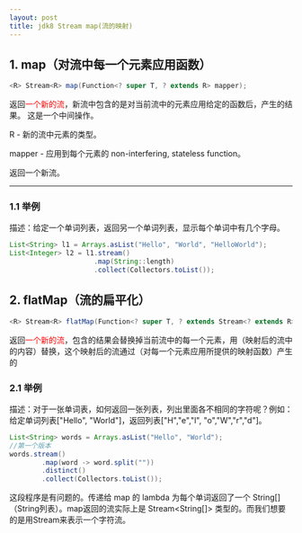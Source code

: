 ```yaml
---
layout: post
title: jdk8 Stream map(流的映射)
---
```


## 1. map（对流中每一个元素应用函数）

```java
<R> Stream<R> map(Function<? super T, ? extends R> mapper);
```

返回<font color="#FF0000">一个新的流</font>，新流中包含的是对当前流中的元素应用给定的函数后，产生的结果。
这是一个中间操作。

R - 新的流中元素的类型。  

mapper - 应用到每个元素的 non-interfering, stateless function。  

返回一个新流。  

----------------------------------------

### 1.1 举例

描述：给定一个单词列表，返回另一个单词列表，显示每个单词中有几个字母。

```java
List<String> l1 = Arrays.asList("Hello", "World", "HelloWorld");
List<Integer> l2 = l1.stream()
                     .map(String::length)
                     .collect(Collectors.toList());
```

## 2. flatMap（流的扁平化）

```java
<R> Stream<R> flatMap(Function<? super T, ? extends Stream<? extends R>> mapper);
```

返回<font color="#FF0000">一个新的流</font>，包含的结果会替换掉当前流中的每一个元素，用（映射后的流中的内容）替换，这个映射后的流通过（对每一个元素应用所提供的映射函数）产生的


### 2.1 举例

描述：对于一张单词表，如何返回一张列表，列出里面各不相同的字符呢？例如：给定单词列表["Hello", "World"]，返回列表["H","e","l", "o","W","r","d"]。

```java
List<String> words = Arrays.asList("Hello", "World");
//第一个版本
words.stream()
        .map(word -> word.split(""))
        .distinct()
        .collect(Collectors.toList());
```
这段程序是有问题的。传递给 map 的 lambda 为每个单词返回了一个 String[]（String列表）。map返回的流实际上是 Stream<String[]> 类型的。而我们想要的是用Stream<String>来表示一个字符流。

